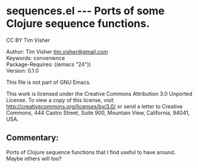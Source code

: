 # sequences.el --- Ports of some Clojure sequence functions.

CC BY Tim Visher

Author: Tim Visher <tim.visher@gmail.com>  
Keywords: convenience  
Package-Requires: ((emacs "24"))  
Version: 0.1.0

This file is not part of GNU Emacs.

This work is licensed under the Creative Commons Attribution 3.0
Unported License. To view a copy of this license, visit
<http://creativecommons.org/licenses/by/3.0/> or send a letter to
Creative Commons, 444 Castro Street, Suite 900, Mountain View,
California, 94041, USA.

## Commentary:

Ports of Clojure sequence functions that I find useful to have
around. Maybe others will too?
